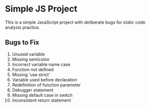 # Simple JS Project

This is a simple JavaScript project with deliberate bugs for static code analysis practice.

## Bugs to Fix

1. Unused variable
2. Missing semicolon
3. Incorrect variable name case
4. Function not defined
5. Missing 'use strict'
6. Variable used before declaration
7. Redefinition of function parameter
8. Debugger statement
9. Missing default case in switch
10. Inconsistent return statement
